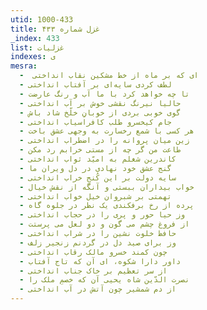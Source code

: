 ```yaml
---
utid: 1000-433
title: غزل شماره ۴۳۳
_index: 433
list: غزلیات
indexes: ی
mesra:
  - ‌ ای که بر ماه از خط مشکین نقاب انداختی
  - لطف کردی سایه‌ای بر آفتاب انداختی
  - تا چه خواهد کرد با ما آب و رنگ عارضت
  - حالیا نیرنگ نقشی خوش بر آب انداختی
  - گوی خوبی بردی از خوبانِ خلّخ شاد باش
  - جام کیخسرو طلب کافراسیاب انداختی
  - هر کسی با شمع رخسارت به وجهی عشق باخت
  - زین میان پروانه را در اضطراب انداختی
  - طاعت من گر چه از مستی خرابم رد مکن
  - کاندرین شغلم به امیّد ثواب انداختی
  - گنج عشق خود نهادی در دل ویران ما
  - سایه دولت بر این کُنجِ خراب انداختی
  - خواب بیداران ببستی و آنگه از نقش خیال
  - تهمتی بر شبروان خیل خواب انداختی
  - پرده از رخ برفکندی یک نظر در جلوه گاه
  - وز حیا حور و پری را در حجاب انداختی
  - از فروغ چشم می گون و دو لعل می پرستت
  - حافظ خلوت نشین را در شراب انداختی
  - وز برای صید دل در گردنم زنجیر زلف
  - چون کمند خسرو مالک رقاب انداختی
  - داور دارا شکوه، ای آن که تاج آفتاب
  - از سر تعظیم بر خاک جناب انداختی
  - نصرت الدّین شاه یحیی آن که خصمِ ملک را
  - از دم شمشیر چون آتش در آب انداختی
---
```

